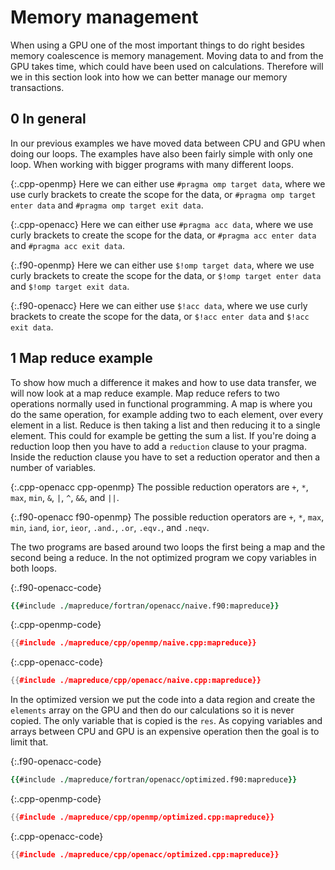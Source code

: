 # Memory management

When using a GPU one of the most important things to do right besides memory
coalescence is memory management. Moving data to and from the GPU takes time,
which could have been used on calculations. Therefore will we in this section
look into how we can better manage our memory transactions.

0 In general
------------
In our previous examples we have moved data between CPU and GPU when doing our
loops. The examples have also been fairly simple with only one loop. When working
with bigger programs with many different loops.

{:.cpp-openmp}
Here we can either use `#pragma omp target data`, where we use curly brackets to
create the scope for the data, or `#pragma omp target enter data` and
`#pragma omp target exit data`.

{:.cpp-openacc}
Here we can either use `#pragma acc data`, where we use curly brackets to
create the scope for the data, or `#pragma acc enter data` and
`#pragma acc exit data`.

{:.f90-openmp}
Here we can either use `$!omp target data`, where we use curly brackets to
create the scope for the data, or `$!omp target enter data` and
`$!omp target exit data`.

{:.f90-openacc}
Here we can either use `$!acc data`, where we use curly brackets to create the
scope for the data, or `$!acc enter data` and `$!acc exit data`.

1 Map reduce example
--------------------
To show how much a difference it makes and how to use data transfer, we will now
look at a map reduce example. Map reduce refers to two operations normally used
in functional programming. A map is where you do the same operation, for example
adding two to each element, over every element in a list. Reduce is then taking a
list and then reducing it to a single element. This could for example be getting
the sum a list. If you're doing a reduction loop then you have to add a
`reduction` clause to your pragma. Inside the reduction clause you have to set a
reduction operator and then a number of variables.

{:.cpp-openacc cpp-openmp}
The possible reduction operators are `+`, `*`, `max`, `min`, `&`, `|`, `^`, `&&`,
and `||`.

{:.f90-openacc f90-openmp}
The possible reduction operators are `+`, `*`, `max`, `min`, `iand`, `ior`,
`ieor`, `.and.`, `.or`, `.eqv.`, and `.neqv`.

The two programs are based around two loops the first being a map and the second
being a reduce. In the not optimized program we copy variables in both loops.

{:.f90-openacc-code}
```f90
{{#include ./mapreduce/fortran/openacc/naive.f90:mapreduce}}
```
{:.cpp-openmp-code}
```c++
{{#include ./mapreduce/cpp/openmp/naive.cpp:mapreduce}}
```
{:.cpp-openacc-code}
```c++
{{#include ./mapreduce/cpp/openacc/naive.cpp:mapreduce}}
```

In the optimized version we put the code into a data region and create the
`elements` array on the GPU and then do our calculations so it is never copied.
The only variable that is copied is the `res`. As copying variables and arrays
between CPU and GPU is an expensive operation then the goal is to limit that.

{:.f90-openacc-code}
```f90
{{#include ./mapreduce/fortran/openacc/optimized.f90:mapreduce}}
```
{:.cpp-openmp-code}
```c++
{{#include ./mapreduce/cpp/openmp/optimized.cpp:mapreduce}}
```
{:.cpp-openacc-code}
```c++
{{#include ./mapreduce/cpp/openacc/optimized.cpp:mapreduce}}
```
